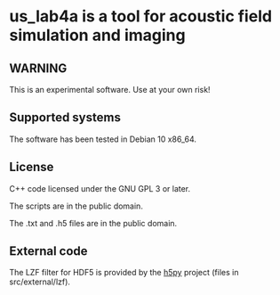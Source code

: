 
us_lab4a is a tool for acoustic field simulation and imaging
============================================================

WARNING
-------

This is an experimental software.
Use at your own risk!

Supported systems
-----------------

The software has been tested in Debian 10 x86_64.

License
-------

C++ code licensed under the GNU GPL 3 or later.

The scripts are in the public domain.

The .txt and .h5 files are in the public domain.

External code
-------------

The LZF filter for HDF5 is provided by the [h5py][] project
(files in src/external/lzf).

[h5py]: https://www.h5py.org/
